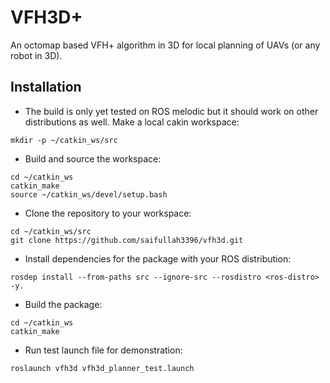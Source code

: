 # VFH3D+

An octomap based VFH+ algorithm in 3D for local planning of UAVs (or any robot in 3D).

## Installation
- The build is only yet tested on ROS melodic but it should work on other distributions as well. Make a local cakin workspace:
```
mkdir -p ~/catkin_ws/src
```
- Build and source the workspace:
```
cd ~/catkin_ws
catkin_make
source ~/catkin_ws/devel/setup.bash
```
- Clone the repository to your workspace:
```
cd ~/catkin_ws/src
git clone https://github.com/saifullah3396/vfh3d.git
```
- Install dependencies for the package with your ROS distribution:
```
rosdep install --from-paths src --ignore-src --rosdistro <ros-distro> -y.
```
- Build the package:
```
cd ~/catkin_ws
catkin_make
```
- Run test launch file for demonstration:
```
roslaunch vfh3d vfh3d_planner_test.launch
```